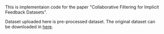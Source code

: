 This is implementaion code for the paper "Collaborative Filtering for Implicit Feedback Datasets".

Dataset uploaded here is pre-processed dataset. The original dataset can be downloaded in [here](http://ocelma.net/MusicRecommendationDataset/lastfm-360K.html).
